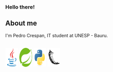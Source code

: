 ### Hello there!

## About me
I'm Pedro Crespan, IT student at UNESP - Bauru. 


<div style="display: inline_block"><br>
  <img align="center" height="60" width="40" src="https://raw.githubusercontent.com/devicons/devicon/master/icons/java/java-original.svg">
  <img align="center" height="60" width="40" src="https://raw.githubusercontent.com/devicons/devicon/master/icons/spring/spring-original.svg">
  <img align="center" height="60" width="40" src="https://raw.githubusercontent.com/devicons/devicon/master/icons/python/python-original.svg">
  <img align="center" height="60" width="40" src="https://raw.githubusercontent.com/devicons/devicon/master/icons/flask/flask-original.svg">
</div>
          
